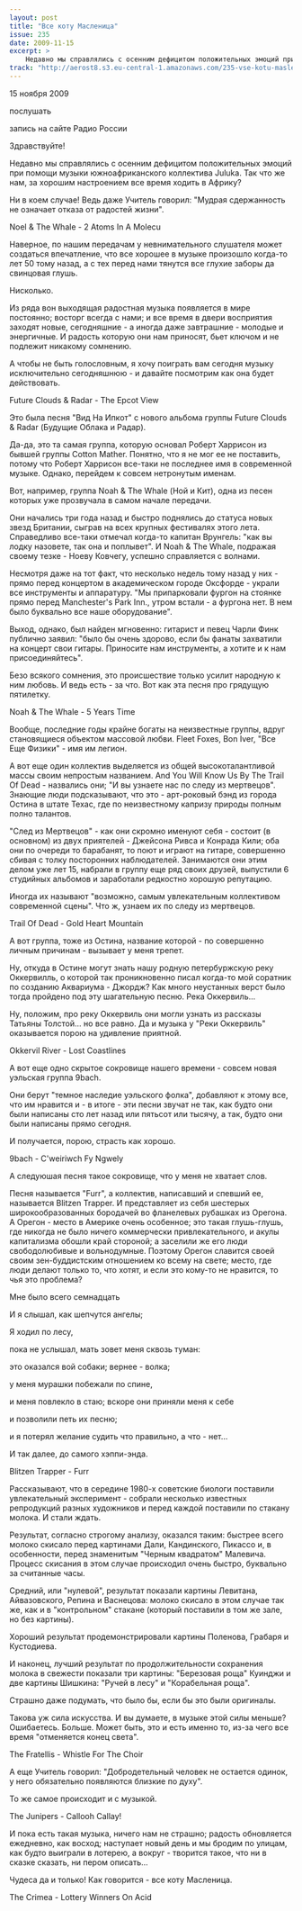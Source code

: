 ```yaml
---
layout: post
title: "Все коту Масленица"
issue: 235
date: 2009-11-15
excerpt: >
    Недавно мы справлялись с осенним дефицитом положительных эмоций при помощи музыки южноафриканского коллектива Juluka. Так что же нам, за хорошим настроением все время ходить в Африку?
track: "http://aerost8.s3.eu-central-1.amazonaws.com/235-vse-kotu-maslenitsa.mp3"
---
```


15 ноября 2009

послушать

запись на сайте Радио России

Здравствуйте!

Недавно мы справлялись с осенним дефицитом положительных эмоций при помощи музыки южноафриканского коллектива Juluka. Так что же нам, за хорошим настроением все время ходить в Африку?

Ни в коем случае! Ведь даже Учитель говорил: "Мудрая сдержанность не означает отказа от радостей жизни".

Noel & The Whale - 2 Atoms In A Molecu

Наверное, по нашим передачам у невнимательного слушателя может создаться впечатление, что все хорошее в музыке произошло когда-то лет 50 тому назад, а с тех перед нами тянутся все глухие заборы да свинцовая глушь.

Нисколько.

Из ряда вон выходящая радостная музыка появляется в мире постоянно; восторг всегда с нами; и все время в двери восприятия заходят новые, сегодняшние - а иногда даже завтрашние - молодые и энергичные. И радость которую они нам приносят, бьет ключом и не подлежит никакому сомнению.

А чтобы не быть голословным, я хочу поиграть вам сегодня музыку исключительно сегодняшнюю - и давайте посмотрим как она будет действовать.

Future Clouds & Radar - The Epcot View

Это была песня "Вид На Ипкот" с нового альбома группы Future Clouds & Radar (Будущие Облака и Радар).

Да-да, это та самая группа, которую основал Роберт Харрисон из бывшей группы Cotton Mather. Понятно, что я не мог ее не поставить, потому что Роберт Харрисон все-таки не последнее имя в современной музыке. Однако, перейдем к совсем нетронутым именам.

Вот, например, группа Noah & The Whale (Ной и Кит), одна из песен которых уже прозвучала в самом начале передачи.

Они начались три года назад и быстро поднялись до статуса новых звезд Британии, сыграв на всех крупных фестивалях этого лета. Справедливо все-таки отмечал когда-то капитан Врунгель: "как вы лодку назовете, так она и поплывет". И Noah & The Whale, подражая своему тезке - Ноеву Ковчегу, успешно справляется с волнами.

Несмотря даже на тот факт, что несколько недель тому назад у них - прямо перед концертом в академическом городе Оксфорде - украли все инструменты и аппаратуру. "Мы припарковали фургон на стоянке прямо перед Manchester's Park Inn., утром встали - а фургона нет. В нем было буквально все наше оборудование".

Выход, однако, был найден мгновенно: гитарист и певец Чарли Финк публично заявил: "было бы очень здорово, если бы фанаты захватили на концерт свои гитары. Приносите нам инструменты, а хотите и к нам присоединяйтесь".

Безо всякого сомнения, это происшествие только усилит народную к ним любовь. И ведь есть - за что. Вот как эта песня про грядущую пятилетку.

Noah & The Whale - 5 Years Time

Вообще, последние годы крайне богаты на неизвестные группы, вдруг становящиеся объектом массовой любви. Fleet Foxes, Bon Iver, "Все Еще Физики" - имя им легион.

А вот еще один коллектив выделяется из общей высокоталантливой массы своим непростым названием. And You Will Know Us By The Trail Of Dead - назвались они; "И вы узнаете нас по следу из мертвецов". Знающие люди подсказывают, что это - арт-роковый бэнд из города Остина в штате Техас, где по неизвестному капризу природы полным полно талантов.

"След из Мертвецов" - как они скромно именуют себя - состоит (в основном) из двух приятелей - Джейсона Ривса и Конрада Кили; оба они по очереди то барабанят, то поют и играют на гитаре, совершенно сбивая с толку посторонних наблюдателей. Занимаются они этим делом уже лет 15, набрали в группу еще ряд своих друзей, выпустили 6 студийных альбомов и заработали редкостно хорошую репутацию.

Иногда их называют "возможно, самым увлекательным коллективом современной сцены". Что ж, узнаем их по следу из мертвецов.

Trail Of Dead - Gold Heart Mountain

А вот группа, тоже из Остина, название которой - по совершенно личным причинам - вызывает у меня трепет.

Ну, откуда в Остине могут знать нашу родную петербуржскую реку Оккервилль, о которой так проникновенно писал когда-то мой соратник по созданию Аквариума - Джордж? Как много неустанных верст было тогда пройдено под эту шагательную песню. Река Оккервиль...

Ну, положим, про реку Оккервиль они могли узнать из рассказы Татьяны Толстой... но все равно. Да и музыка у "Реки Оккервиль" оказывается порою на удивление приятной.

Okkervil River - Lost Coastlines

А вот еще одно скрытое сокровище нашего времени - совсем новая уэльская группа 9bach.

Они берут "темное наследие уэльского фолка", добавляют к этому все, что им нравится и - в итоге - эти песни звучат не так, как будто они были написаны сто лет назад или пятьсот или тысячу, а так, будто они были написаны прямо сегодня.

И получается, порою, страсть как хорошо.

9bach - C'weiriwch Fy Ngwely

А следуюшая песня такое сокровище, что у меня не хватает слов.

Песня называется "Furr", а коллектив, написавший и спевший ее, называется Blitzen Trapper. И представляет из себя шестерых широкообразованных бородачей во фланелевых рубашках из Орегона. А Орегон - место в Америке очень особенное; это такая глушь-глушь, где никогда не было ничего коммерчески привлекательного, и акулы капитализма обошли край стороной; а заселили же его люди свободолюбивые и вольнодумные. Поэтому Орегон славится своей своим зен-буддистским отношением ко всему на свете; место, где люди делают только то, что хотят, и если это кому-то не нравится, то чья это проблема?

Мне было всего семнадцать

И я слышал, как шепчутся ангелы;

Я ходил по лесу,

пока не услышал, мать зовет меня сквозь туман:

это оказался вой собаки; вернее - волка;

у меня мурашки побежали по спине,

и меня повлекло в стаю; вскоре они приняли меня к себе

и позволили петь их песню;

и я потерял желание судить что правильно, а что - нет...

И так далее, до самого хэппи-энда.

Blitzen Trapper - Furr

Рассказывают, что в середине 1980-х советские биологи поставили увлекательный эксперимент - собрали несколько известных репродукций разных художников и перед каждой поставили по стакану молока. И стали ждать.

Результат, согласно строгому анализу, оказался таким: быстрее всего молоко скисало перед картинами Дали, Кандинского, Пикассо и, в особенности, перед знаменитым "Черным квадратом" Малевича. Процесс скисания в этом случае происходил очень быстро, буквально за считанные часы.

Средний, или "нулевой", результат показали картины Левитана, Айвазовского, Репина и Васнецова: молоко скисало в этом случае так же, как и в "контрольном" стакане (который поставили в том же зале, но без картины).

Хороший результат продемонстрировали картины Поленова, Грабаря и Кустодиева.

И наконец, лучший результат по продолжительности сохранения молока в свежести показали три картины: "Березовая роща" Куинджи и две картины Шишкина: "Ручей в лесу" и "Корабельная роща".

Страшно даже подумать, что было бы, если бы это были оригиналы.

Такова уж сила искусства. И вы думаете, в музыке этой силы меньше? Ошибаетесь. Больше. Может быть, это и есть именно то, из-за чего все время "отменяется конец света".

The Fratellis - Whistle For The Choir

А еще Учитель говорил: "Добродетельный человек не остается одинок, у него обязательно появляются близкие по духу".

То же самое происходит и с музыкой.

The Junipers - Callooh Callay!

И пока есть такая музыка, ничего нам не страшно; радость обновляется ежедневно, как восход; наступает новый день и мы бродим по улицам, как будто выиграли в лотерею, а вокруг - творится такое, что ни в сказке сказать, ни пером описать...

Чудеса да и только! Как говорится - все коту Масленица.

The Crimea - Lottery Winners On Acid
